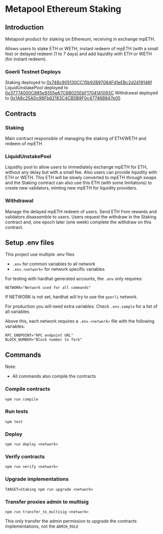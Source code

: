 # Metapool Ethereum Staking

## Introduction

Metapool product for staking on Ethereum, receiving in exchange mpETH.

Allows users to stake ETH or WETH, instant redeem of mpETH (with a small fee) or delayed redeem (1 to 7 days) and add liquidity with ETH or WETH (for instant redeem).

### Goerli Testnet Deploys

Staking deployed to [0x748c905130CC15b92B97084Fd1eEBc2d2419146f](https://goerli.etherscan.io/address/0x748c905130CC15b92B97084Fd1eEBc2d2419146f)
LiquidUnstakePool deployed to [0x37774000C885e9355eA7C6B025EbF1704141093C](https://goerli.etherscan.io/address/0x37774000C885e9355eA7C6B025EbF1704141093C)
Withdrawal deployed to [0x1A8c25ADc96Fb62183C4CB5B9F0c47746B847e05](https://goerli.etherscan.io/address/0x1A8c25ADc96Fb62183C4CB5B9F0c47746B847e05)

## Contracts

### Staking

Main contract responsible of managing the staking of ETH/WETH and redeem of mpETH

### LiquidUnstakePool

Liquidity pool to allow users to immediately exchange mpETH for ETH, without any delay but with a small fee.
Also users can provide liquidity with ETH or WETH. This ETH will be slowly converted to mpETH through swaps and the Staking contract can also use this ETH (with some limitations) to create new validators, minting new mpETH for liquidity providers.

### Withdrawal

Manage the delayed mpETH redeem of users. Send ETH from rewards and validators disassemble to users.
Users request the withdraw in the Staking contract and, one epoch later (one week) complete the withdraw on this contract.

## Setup .env files
This project use multiple .env files
- `.env` for common variables to all network
- `.env.<network>` for network specific variables

For testing with hardhat generated accounts, the `.env` only requires:
```
NETWORK="Network used for all commands"
```
If NETWORK is not set, hardhat will try to use the `goerli` network.

For production you will need extra variables. Check `.env.sample` for a list of all variables 

Above this, each network requires a `.env.<network>` file with the following variables:
```
RPC_ENDPOINT="RPC endpoint URL"
BLOCK_NUMBER="Block number to fork"
```

## Commands
Note: 
- All commands also compile the contracts
### Compile contracts
`npm run compile`

### Run tests
`npm test`

### Deploy
`npm run deploy <network>`

### Verify contracts
`npm run verify <network>`

### Upgrade implementations
`TARGET=Staking npm run upgrade <network>`

### Transfer proxies admin to multisig
`npm run transfer_to_multisig <network>`

This only transfer the admin permission to upgrade the contracts implementations, not the `ADMIN_ROLE`